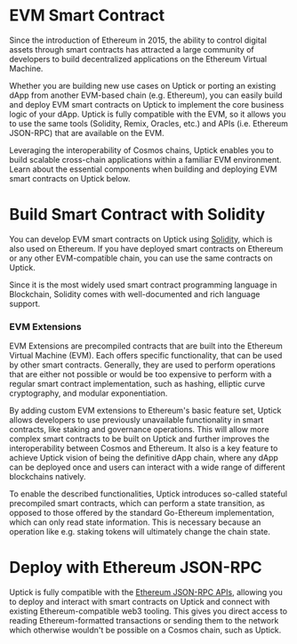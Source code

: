#   EVM Smart Contract

Since the introduction of Ethereum in 2015, the ability to control digital assets through smart contracts has attracted a large community of developers to build decentralized applications on the Ethereum Virtual Machine.

Whether you are building new use cases on Uptick or porting an existing dApp from another EVM-based chain (e.g. Ethereum), you can easily build and deploy EVM smart contracts on Uptick to implement the core business logic of your dApp. Uptick is fully compatible with the EVM, so it allows you to use the same tools (Solidity, Remix, Oracles, etc.) and APIs (i.e. Ethereum JSON-RPC) that are available on the EVM.

Leveraging the interoperability of Cosmos chains, Uptick enables you to build scalable cross-chain applications within a familiar EVM environment. Learn about the essential components when building and deploying EVM smart contracts on Uptick below.

# Build Smart Contract with Solidity

You can develop EVM smart contracts on Uptick using [Solidity](https://docs.soliditylang.org/en/latest/), which is also used on Ethereum. If you have deployed smart contracts on Ethereum or any other EVM-compatible chain, you can use the same contracts on Uptick.

Since it is the most widely used smart contract programming language in Blockchain, Solidity comes with well-documented and rich language support.

### EVM Extensions

EVM Extensions are precompiled contracts that are built into the Ethereum Virtual Machine (EVM). Each offers specific functionality, that can be used by other smart contracts. Generally, they are used to perform operations that are either not possible or would be too expensive to perform with a regular smart contract implementation, such as hashing, elliptic curve cryptography, and modular exponentiation.

By adding custom EVM extensions to Ethereum's basic feature set, Uptick allows developers to use previously unavailable functionality in smart contracts, like staking and governance operations. This will allow more complex smart contracts to be built on Uptick and further improves the interoperability between Cosmos and Ethereum. It also is a key feature to achieve Uptick vision of being the definitive dApp chain, where any dApp can be deployed once and users can interact with a wide range of different blockchains natively.

To enable the described functionalities, Uptick introduces so-called stateful precompiled smart contracts, which can perform a state transition, as opposed to those offered by the standard Go-Ethereum implementation, which can only read state information. This is necessary because an operation like e.g. staking tokens will ultimately change the chain state.

#   Deploy with Ethereum JSON-RPC

Uptick is fully compatible with the [Ethereum JSON-RPC APIs](https://ethereum.org/en/developers/docs/apis/json-rpc/), allowing you to deploy and interact with smart contracts on Uptick and connect with existing Ethereum-compatible web3 tooling. This gives you direct access to reading Ethereum-formatted transactions or sending them to the network which otherwise wouldn't be possible on a Cosmos chain, such as Uptick.